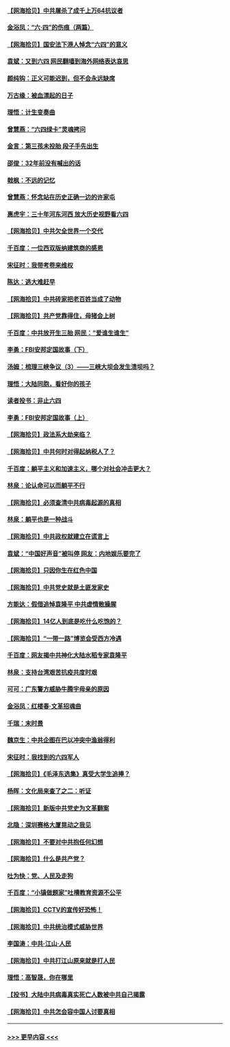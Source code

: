 #### [【网海拾贝】中共屠杀了成千上万64抗议者](../pages/nsc993/n13002713.md?t=06080602) 
#### [金浴凤：“六·四”的伤痕（两篇）](../pages/nsc993/n13001719.md?t=06080602) 
#### [【网海拾贝】国安法下港人悼念“六四”的意义](../pages/nsc993/n13001039.md?t=06080602) 
#### [袁斌：又到六四 网民翻墙到海外网络表达哀思](../pages/nsc993/n13000995.md?t=06080602) 
#### [颜纯钩：正义可能迟到，但不会永远缺席](../pages/nsc993/n13000920.md?t=06080602) 
#### [万古缘：被血漂起的日子](../pages/nsc993/n13000914.md?t=06080602) 
#### [理悟：计生变奏曲](../pages/nsc993/n13000414.md?t=06080602) 
#### [曾慧燕：“六四绿卡”灵魂拷问](../pages/nsc993/n13000277.md?t=06080602) 
#### [金言：第三孩未投胎 段子手先出生](../pages/nsc993/n13000215.md?t=06080602) 
#### [邵俊：32年前没有喊出的话](../pages/nsc993/n13000181.md?t=06080602) 
#### [戟枫：不远的记忆](../pages/nsc993/n13000121.md?t=06080602) 
#### [曾慧燕：怀念站在历史正确一边的许家屯](../pages/nsc993/n13000073.md?t=06080602) 
#### [惠虎宇：三十年河东河西 放大历史视野看六四](../pages/nsc993/n13000018.md?t=06080602) 
#### [【网海拾贝】中共欠全世界一个交代](../pages/nsc993/n12998706.md?t=06080602) 
#### [千百度：一位西双版纳建筑商的感恩](../pages/nsc993/n12998487.md?t=06080602) 
#### [宋征时：我带考卷来维权](../pages/nsc993/n12994088.md?t=06080602) 
#### [陈达：逃大难赶早](../pages/nsc993/n12993569.md?t=06080602) 
#### [【网海拾贝】中共砖家把老百姓当成了动物](../pages/nsc993/n12993483.md?t=06080602) 
#### [【网海拾贝】共产党靠得住，母猪会上树](../pages/nsc993/n12990730.md?t=06080602) 
#### [千百度：中共放开生三胎 网民：“爱谁生谁生”](../pages/nsc993/n12990644.md?t=06080602) 
#### [李勇：FBI安邦定国故事（下）](../pages/nsc993/n12987854.md?t=06080602) 
#### [汤姆：梳理三峡争议（3）——三峡大坝会发生溃坝吗？](../pages/nsc993/n12989806.md?t=06080602) 
#### [理悟：大陆同胞，看好你的孩子](../pages/nsc993/n12989778.md?t=06080602) 
#### [读者投书：非止六四](../pages/nsc993/n12989673.md?t=06080602) 
#### [李勇：FBI安邦定国故事（上）](../pages/nsc993/n12987749.md?t=06080602) 
#### [【网海拾贝】政法系大劫来临？](../pages/nsc993/n12987596.md?t=06080602) 
#### [【网海拾贝】中共何时对得起纳税人了？](../pages/nsc993/n12985578.md?t=06080602) 
#### [千百度：躺平主义和加速主义，哪个对社会冲击更大？](../pages/nsc993/n12985512.md?t=06080602) 
#### [林泉：论认命可以而躺平不行](../pages/nsc993/n12985505.md?t=06080602) 
#### [【网海拾贝】必须查清中共病毒起源的真相](../pages/nsc993/n12984276.md?t=06080602) 
#### [林泉：躺平也是一种战斗](../pages/nsc993/n12984194.md?t=06080602) 
#### [【网海拾贝】中共政权就建立在谎言上](../pages/nsc993/n12981880.md?t=06080602) 
#### [袁斌：“中国好声音”被叫停 网友：内地娱乐要完了](../pages/nsc993/n12981826.md?t=06080602) 
#### [【网海拾贝】只因你生在红色中国](../pages/nsc993/n12979096.md?t=06080602) 
#### [【网海拾贝】中共党史就是土匪发家史](../pages/nsc993/n12976478.md?t=06080602) 
#### [方能达：假借追悼袁隆平 中共虚情散臊腥](../pages/nsc993/n12976396.md?t=06080602) 
#### [【网海拾贝】14亿人到底是吃什么吃饱的？](../pages/nsc993/n12974125.md?t=06080602) 
#### [【网海拾贝】“一带一路”博览会受西方冷遇](../pages/nsc993/n12971787.md?t=06080602) 
#### [千百度：网友揭中共神化大陆水稻专家袁隆平](../pages/nsc993/n12971733.md?t=06080602) 
#### [林泉：支持台湾艰苦抗疫共度时艰](../pages/nsc993/n12971350.md?t=06080602) 
#### [可可：广东警方威胁牛腾宇母亲的原因](../pages/nsc993/n12971100.md?t=06080602) 
#### [金浴凤：红楼春·文革招魂曲](../pages/nsc993/n12970354.md?t=06080602) 
#### [千瑞：末时景](../pages/nsc993/n12970337.md?t=06080602) 
#### [魏京生：中共企图在巴以冲突中渔翁得利](../pages/nsc993/n12970286.md?t=06080602) 
#### [宋征时：我找到的六四军人](../pages/nsc993/n12970213.md?t=06080602) 
#### [【网海拾贝】《毛泽东选集》真受大学生追捧？](../pages/nsc993/n12968779.md?t=06080602) 
#### [杨晖：文化局来查了之二：听证](../pages/nsc993/n12966528.md?t=06080602) 
#### [【网海拾贝】新版中共党史为文革翻案](../pages/nsc993/n12967526.md?t=06080602) 
#### [北隐：深圳赛格大厦晃动之我见](../pages/nsc993/n12967393.md?t=06080602) 
#### [【网海拾贝】不要对中共抱任何幻想](../pages/nsc993/n12965222.md?t=06080602) 
#### [【网海拾贝】什么是共产党？](../pages/nsc993/n12962781.md?t=06080602) 
#### [吐为快：党、人民及走狗](../pages/nsc993/n12962747.md?t=06080602) 
#### [千百度：“小镇做题家”吐槽教育资源不公平](../pages/nsc993/n12962705.md?t=06080602) 
#### [【网海拾贝】CCTV的宣传好恐怖！](../pages/nsc993/n12959984.md?t=06080602) 
#### [【网海拾贝】中共统治模式威胁世界](../pages/nsc993/n12957622.md?t=06080602) 
#### [李国涛：中共‧江山‧人民](../pages/nsc993/n12957502.md?t=06080602) 
#### [【网海拾贝】中共打江山原来就是打人民](../pages/nsc993/n12954345.md?t=06080602) 
#### [理悟：高智晟，你在哪里](../pages/nsc993/n12953115.md?t=06080602) 
#### [【投书】大陆中共病毒真实死亡人数被中共自己揭露](../pages/nsc993/n12953050.md?t=06080602) 
#### [【网海拾贝】中共怎会容中国人讨要真相](../pages/nsc993/n12952161.md?t=06080602) 

----
#### [ >>> 更早内容 <<< ](../indexes/nsc993-earlier.md)
